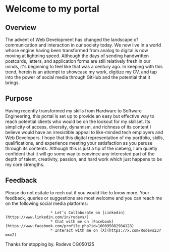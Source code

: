 # Welcome to my portal

## Overview
The advent of Web Development has changed the landscape of communication and interaction in our society today. We now live in a world whose engine having been transformed from analog to digital is now moving at lightning speed. Although the days of sending handwritten postcards, letters, and application forms are still relatively fresh in our minds, it's beginning to feel like that was a century ago. In keeping with this trend,  herein is an attempt to showcase my work, digitize my CV, and tap into the power of social media through GitHub and the potential that it brings.

## Purpose
Having recently transformed my skills from Hardware to Software Engineering, this portal is set up to provide an easy but effective way to reach potential clients who would be on the lookout for my skillset. Its simplicity of access, diversity, dynamism, and richness of its content I believe would have an irresistible appeal to like-minded tech employers and Web Developers. I hope that this digital representation of my portfolio, skills, qualifications, and experience meeting your satisfaction as you peruse through its contents. Although this is just a tip of the iceberg, I am quietly confident that it will go some way to convince any interested part of the depth of talent, creativity, passion, and hard work which just happens to be my core strengths.

## Feedback
Please do not esitate to rech out if you would like to know more. Your feedback, queries or suggestions are most welcome and you can reach me on the following social media platforms:

                        * Let’s Collaborate on [Linkedin](https://www.linkedin.com/in/rodevs/)
                        * Chat with me on [Facebook](https://www.facebook.com/profile.php?id=100095082984128)
                        * Interact with me on [X](https://x.com/Rodevs23?mx=2)

Thanks for stopping by.
Rodevs CG050125
